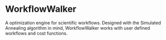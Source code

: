 # WorkflowWalker

A optimization engine for scientific workflows.
Designed with the Simulated Annealing algorithm in mind, WorkflowWalker works with user defined
workflows and cost functions.